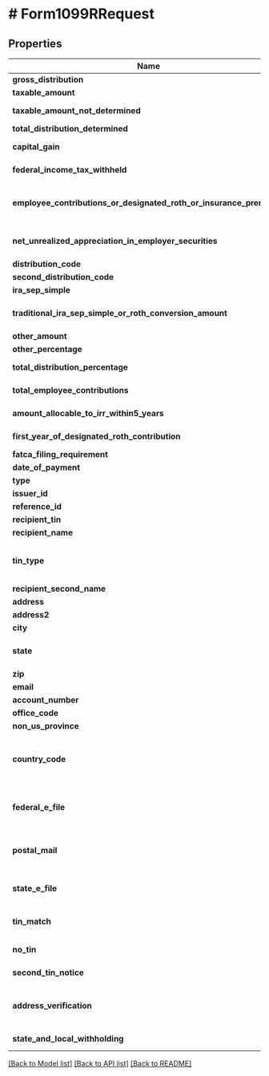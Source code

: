 # # Form1099RRequest

## Properties

Name | Type | Description | Notes
------------ | ------------- | ------------- | -------------
**gross_distribution** | **float** | Gross distribution | [optional]
**taxable_amount** | **float** | Taxable amount | [optional]
**taxable_amount_not_determined** | **bool** | Taxable amount not determined | [optional]
**total_distribution_determined** | **bool** | Total distribution | [optional]
**capital_gain** | **float** | Capital gain (included in Box 2a) | [optional]
**federal_income_tax_withheld** | **float** | Federal income tax withheld | [optional]
**employee_contributions_or_designated_roth_or_insurance_premiums** | **float** | Employee contributions/Designated Roth contributions or insurance premiums | [optional]
**net_unrealized_appreciation_in_employer_securities** | **float** | Net unrealized appreciation in employer&#39;s securities | [optional]
**distribution_code** | **string** | Distribution code | [optional]
**second_distribution_code** | **string** | Second distribution code | [optional]
**ira_sep_simple** | **bool** | IRA/SEP/SIMPLE | [optional]
**traditional_ira_sep_simple_or_roth_conversion_amount** | **float** | Traditional IRA/SEP/SIMPLE or Roth conversion amount | [optional]
**other_amount** | **float** | Other amount | [optional]
**other_percentage** | **string** | Other percentage | [optional]
**total_distribution_percentage** | **string** | Total distribution percentage | [optional]
**total_employee_contributions** | **float** | Total employee contributions | [optional]
**amount_allocable_to_irr_within5_years** | **float** | Amount allocable to IRR within 5 years | [optional]
**first_year_of_designated_roth_contribution** | **string** | First year of designated Roth contribution | [optional]
**fatca_filing_requirement** | **bool** | FATCA filing requirement | [optional]
**date_of_payment** | **\DateTime** | Date of payment | [optional]
**type** | **string** |  | [optional]
**issuer_id** | **string** | Issuer ID | [optional]
**reference_id** | **string** | Reference ID | [optional]
**recipient_tin** | **string** | Recipient Tax ID Number | [optional]
**recipient_name** | **string** | Recipient name | [optional]
**tin_type** | **string** | Type of TIN (Tax ID Number). Will be one of:  * SSN  * EIN  * ITIN  * ATIN | [optional]
**recipient_second_name** | **string** | Recipient second name | [optional]
**address** | **string** | Address | [optional]
**address2** | **string** | Address line 2 | [optional]
**city** | **string** | City | [optional]
**state** | **string** | US state. Required if CountryCode is \&quot;US\&quot;. | [optional]
**zip** | **string** | Zip/postal code | [optional]
**email** | **string** | Recipient email address | [optional]
**account_number** | **string** | Account number | [optional]
**office_code** | **string** | Office code | [optional]
**non_us_province** | **string** | Foreign province | [optional]
**country_code** | **string** | Country code, as defined at https://www.irs.gov/e-file-providers/country-codes | [optional]
**federal_e_file** | **bool** | Boolean indicating that federal e-filing should be scheduled for this form | [optional]
**postal_mail** | **bool** | Boolean indicating that postal mailing to the recipient should be scheduled for this form | [optional]
**state_e_file** | **bool** | Boolean indicating that state e-filing should be scheduled for this form | [optional]
**tin_match** | **bool** | Boolean indicating that TIN Matching should be scheduled for this form | [optional]
**no_tin** | **bool** | Indicates whether the recipient has no TIN | [optional]
**second_tin_notice** | **bool** | Second TIN notice in three years | [optional]
**address_verification** | **bool** | Boolean indicating that address verification should be scheduled for this form | [optional]
**state_and_local_withholding** | [**\AvalaraSDK\ModelA1099V2\StateAndLocalWithholdingRequest**](StateAndLocalWithholdingRequest.md) | State and local withholding information | [optional]

[[Back to Model list]](../../../README.md#models) [[Back to API list]](../../../README.md#endpoints) [[Back to README]](../../../README.md)
